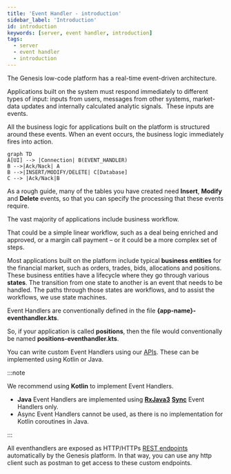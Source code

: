 ```yaml
---
title: 'Event Handler - introduction'
sidebar_label: 'Introduction'
id: introduction
keywords: [server, event handler, introduction]
tags:
  - server
  - event handler
  - introduction
---
```



The Genesis low-code platform has a real-time event-driven architecture.

Applications built on the system must respond immediately to different types of input: inputs from users, messages from other systems, market-data updates and internally calculated analytic signals.  These inputs are events.

All the business logic for applications built on the platform is structured around these events. When an event occurs, the business logic immediately fires into action.

```mermaid
graph TD
A[UI] --> |Connection| B(EVENT_HANDLER)
B -->|Ack/Nack| A
B -->|INSERT/MODIFY/DELETE| C[Database]
C --> |Ack/Nack|B
```

As a rough guide, many of the tables you have created need **Insert**, **Modify** and **Delete** events, so that you can specify the processing that these events require.

The vast majority of applications include business workflow.

That could be a simple linear workflow, such as a deal being enriched and approved, or a margin call payment – or it could be a more complex set of steps.

Most applications built on the platform include typical **business entities** for the financial market, such as orders, trades, bids, allocations and positions. These business entities have a lifecycle where they go through various **states**. The transition from one state to another is an event that needs to be handled. The paths through those states are workflows, and to assist the workflows, we use state machines.

Event Handlers are conventionally defined in the file **{app-name}-eventhandler.kts**.

So, if your application is called **positions**, then the file would conventionally be named **positions-eventhandler.kts**.

You can write custom Event Handlers using our [APIs](../../../database/api-reference/event-handler-api/). These can be implemented using Kotlin or Java.

:::note

We recommend using **Kotlin** to implement Event Handlers.

- **Java** Event Handlers are implemented using [**RxJava3**](#rx3) [**Sync**](#sync) Event Handlers only.
- Async Event Handlers cannot be used, as there is no implementation for Kotlin coroutines in Java.

:::

All eventhandlers are exposed as HTTP/HTTPs [REST endpoints](../../../server/integration/rest-endpoints/introduction/) automatically by the Genesis platform. In that way, you can use any http client such as postman to get access to these custom endpoints.
